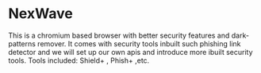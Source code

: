 # NexWave

This is a chromium based browser with better security features and dark-patterns remover.
It comes with security tools inbuilt such phishing link detector and we will set up our own apis and introduce more ibuilt security tools.
Tools included: Shield+ , Phish+ ,etc.
